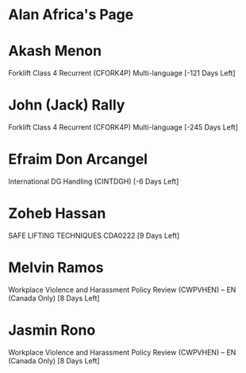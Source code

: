 # Alan Africa's Page




# Akash Menon


Forklift Class 4 Recurrent (CFORK4P) Multi-language [-121 Days Left]



# John (Jack) Rally


Forklift Class 4 Recurrent (CFORK4P) Multi-language [-245 Days Left]



# Efraim Don Arcangel


International DG Handling (CINTDGH) [-6 Days Left]



# Zoheb Hassan


SAFE LIFTING TECHNIQUES CDA0222 [9 Days Left]



# Melvin Ramos


Workplace Violence and Harassment Policy Review (CWPVHEN) – EN (Canada Only) [8 Days Left]



# Jasmin Rono


Workplace Violence and Harassment Policy Review (CWPVHEN) – EN (Canada Only) [8 Days Left]



